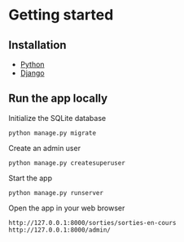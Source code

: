 # Getting started

## Installation

- [Python](https://www.python.org/downloads/)
- [Django](https://docs.djangoproject.com/en/5.2/topics/install/)

## Run the app locally

Initialize the SQLite database

```
python manage.py migrate
```

Create an admin user

```
python manage.py createsuperuser
```

Start the app

```
python manage.py runserver
```

Open the app in your web browser

```
http://127.0.0.1:8000/sorties/sorties-en-cours
http://127.0.0.1:8000/admin/
```
